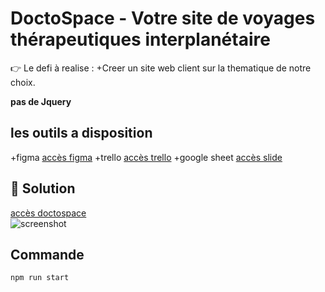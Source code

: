 # DoctoSpace - Votre site de voyages thérapeutiques interplanétaire  

👉 Le defi à realise :
+Creer un site web client sur la thematique de notre choix.

**pas de Jquery**  



## les outils a disposition    

+figma
[accès figma](https://doctospace.netlify.app, 'site figma') 
+trello
[accès trello](https://doctospace.netlify.app, 'site trello') 
+google sheet
[accès slide](https://doctospace.netlify.app, 'site doctospace') 


## 💪 Solution 
[accès doctospace](https://doctospace.netlify.app, 'site doctospace')  
![screenshot](https://imgur.com/yWzNY5Y.png, 'screenshot doctospace')  

## Commande
```npm run start```



